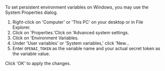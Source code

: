 To set persistent environment variables on Windows, you may use the System Properties dialog. 
1. Right-click on 'Computer' or 'This PC' on your desktop or in File Explorer.
2. Click on 'Properties.'Click on 'Advanced system settings. 
3. Click on 'Environment Variables.
4. Under 'User variables' or 'System variables,' click 'New...
5. Enter ```OPENAI_TOKEN``` as the variable name and your actual secret token as the variable value.

Click 'OK' to apply the changes.